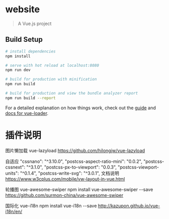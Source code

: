 # website

> A Vue.js project

## Build Setup

``` bash
# install dependencies
npm install

# serve with hot reload at localhost:8080
npm run dev

# build for production with minification
npm run build

# build for production and view the bundle analyzer report
npm run build --report
```

For a detailed explanation on how things work, check out the [guide](http://vuejs-templates.github.io/webpack/) and [docs for vue-loader](http://vuejs.github.io/vue-loader).

# 插件说明

图片懒加载 
vue-lazyload 
https://github.com/hilongjw/vue-lazyload

自适应 
"cssnano": "^3.10.0",
"postcss-aspect-ratio-mini": "0.0.2",
"postcss-cssnext": "^3.1.0",
"postcss-px-to-viewport": "0.0.3",
"postcss-viewport-units": "^0.1.4",
"postcss-write-svg": "^3.0.1",
文档说明 https://www.w3cplus.com/mobile/vw-layout-in-vue.html

轮播图
vue-awesome-swiper
npm install vue-awesome-swiper --save
https://github.com/surmon-china/vue-awesome-swiper

国际化
vue-i18n
npm install vue-i18n --save
http://kazupon.github.io/vue-i18n/en/